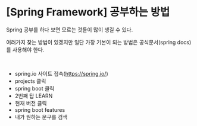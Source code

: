 # [Spring Framework] 공부하는 방법

<p>Spring 공부를 하다 보면 모르는 것들이 많이 생길 수 있다.&nbsp;</p>
<p>여러가지 찾는 방법이 있겠지만 일단 가장 기본이 되는 방법은 공식문서(spring docs)를 사용해야 한다.&nbsp;</p>
<p>&nbsp;</p>
<ul>
<li>spring.io 사이트 접속(<a href="https://spring.io/" rel="noopener" target="_blank">https://spring.io/</a>)&nbsp;</li>
<li>projects 클릭</li>
<li>spring boot 클릭&nbsp;</li>
<li>2번째 탑 LEARN&nbsp;</li>
<li>현재 버전 클릭&nbsp;</li>
<li>spring boot features&nbsp;</li>
<li>내가 원하는 문구를 검색&nbsp;</li>
</ul>

